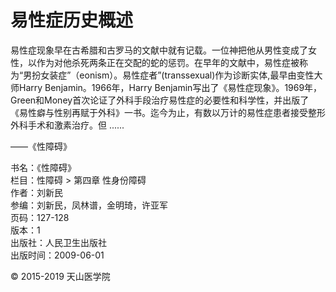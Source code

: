 # 易性症历史概述

易性症现象早在古希腊和古罗马的文献中就有记载。一位神把他从男性变成了女性，以作为对他杀死两条正在交配的蛇的惩罚。在早年的文献中，易性症被称为“男扮女装症”（eonism）。易性症者”(transsexual)作为诊断实体,最早由变性大师Harry Benjamin。1966年，Harry Benjamin写出了《易性症现象》。1969年，Green和Money首次论证了外科手段治疗易性症的必要性和科学性，并出版了《易性癖与性别再赋于外科》一书。迄今为止，有数以万计的易性症患者接受整形外科手术和激素治疗。但 ......

——《性障碍》

书名：《性障碍》  
栏目：性障碍 > 第四章 性身份障碍  
作者：刘新民  
参编：刘新民，凤林谱，金明琦，许亚军  
页码：127-128  
版本：1  
出版社：人民卫生出版社  
出版时间：2009-06-01  

© 2015-2019 天山医学院